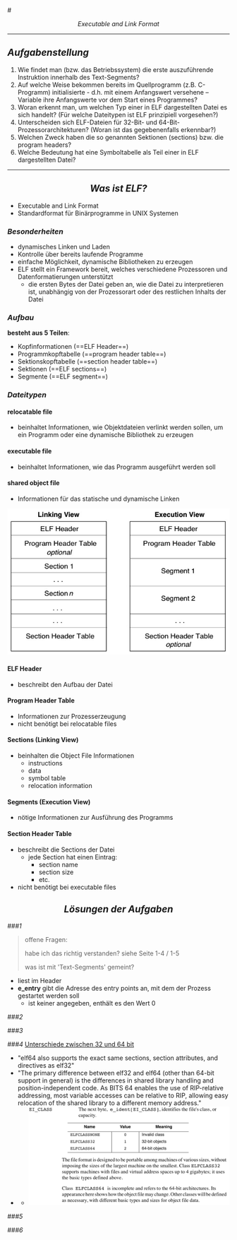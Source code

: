 #<center>_Executable and Link Format_</center>
***
## _Aufgabenstellung_
1. Wie findet man (bzw. das Betriebssystem) die erste auszuführende Instruktion innerhalb des Text-Segments?
2. Auf welche Weise bekommen bereits im Quellprogramm (z.B. C-Programm) initialisierte - d.h. mit einem Anfangswert versehene – Variable ihre Anfangswerte vor dem Start eines Programmes?
3. Woran erkennt man, um welchen Typ einer in ELF dargestellten Datei es sich handelt? (Für welche Dateitypen ist ELF prinzipiell vorgesehen?)
4. Unterscheiden sich ELF-Dateien für 32-Bit- und 64-Bit-Prozessorarchitekturen? (Woran ist das gegebenenfalls erkennbar?)
5. Welchen Zweck haben die so genannten Sektionen (sections) bzw. die program headers?
6. Welche Bedeutung hat eine Symboltabelle als Teil einer in ELF dargestellten Datei?

***

## <center>_Was ist ELF?_</center>
- Executable and Link Format
- Standardformat für Binärprogramme in UNIX Systemen

### _Besonderheiten_
- dynamisches Linken und Laden
- Kontrolle über bereits laufende Programme
- einfache Möglichkeit, dynamische Bibliotheken zu erzeugen
- ELF stellt ein Framework bereit, welches verschiedene Prozessoren und Datenformatierungen unterstützt
	- die ersten Bytes der Datei geben an, wie die Datei zu interpretieren ist, unabhängig von der Prozessorart oder des restlichen Inhalts der Datei

### _Aufbau_
**besteht aus 5 Teilen**:
- Kopfinformationen (==ELF Header==)
- Programmkopftabelle (==program header table==)
- Sektionskopftabelle (==section header table==)
- Sektionen (==ELF sections==)
- Segmente (==ELF segment==)

### _Dateitypen_
#### relocatable file
- beinhaltet Informationen, wie Objektdateien verlinkt werden sollen, um ein Programm oder eine dynamische Bibliothek zu erzeugen

#### executable file
- beinhaltet Informationen, wie das Programm ausgeführt werden soll

#### shared object file
- Informationen für das statische und dynamische Linken

![](res/linking_executable_view.jpg)

#### ELF Header
- beschreibt den Aufbau der Datei

#### Program Header Table
- Informationen zur Prozesserzeugung
- nicht benötigt bei relocatable files

#### Sections (Linking View)
- beinhalten die Object File Informationen
	- instructions
	- data
	- symbol table
	- relocation information

#### Segments (Execution View)
- nötige Informationen zur Ausführung des Programms

#### Section Header Table
- beschreibt die Sections der Datei
	- jede Section hat einen Eintrag:
		- section name
		- section size
		- etc.
- nicht benötigt bei executable files

## <center>_Lösungen der Aufgaben_</center>
###_1_
> offene Fragen:
> 
> habe ich das richtig verstanden? siehe Seite 1-4 / 1-5
> 
> was ist mit 'Text-Segments' gemeint? 

- liest im Header
- **e_entry** gibt die Adresse des entry points an, mit dem der Prozess gestartet werden soll
	- ist keiner angegeben, enthält es den Wert 0

###_2_


###_3_


###_4_
[Unterschiede zwischen 32 und 64 bit](https://www.tortall.net/projects/yasm/manual/html/objfmt-elf64.html)
- "elf64 also supports the exact same sections, section attributes, and directives as elf32"
- "The primary difference between elf32 and elf64 (other than 64-bit support in general) is the differences in shared library handling and position-independent code. As BITS 64 enables the use of RIP-relative addressing, most variable accesses can be relative to RIP, allowing easy relocation of the shared library to a different memory address."
-	- ![](res/EI_Class.jpg)

###_5_


###_6_ 


